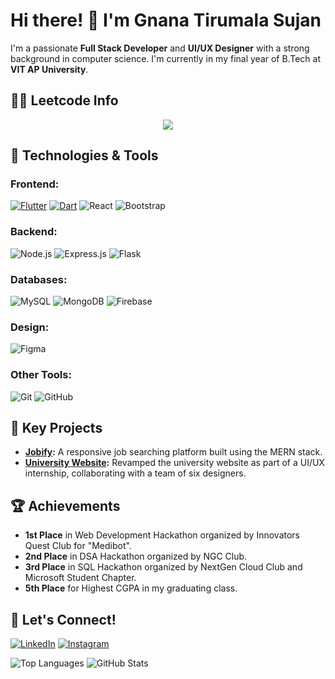 # Hi there! 👋 I'm Gnana Tirumala Sujan

<!-- ![Profile Views](https://komarev.com/ghpvc/?username=sujannani&style=flat-square) -->

I'm a passionate **Full Stack Developer** and **UI/UX Designer** with a strong background in computer science. I'm currently in my final year of B.Tech at **VIT AP University**.

## 👨‍💻 Leetcode Info

<p align="center">
  <img  align=top flex-grow=1 src="https://leetcard.jacoblin.cool/sujan_12_nani?theme=dark&font=Nunito&ext=heatmap" />  
</p>

## 🚀 Technologies & Tools

### **Frontend:**
[![Flutter](https://img.shields.io/badge/Flutter-02569B?style=for-the-badge&logo=flutter&logoColor=fff)](#)
[![Dart](https://img.shields.io/badge/Dart-%230175C2.svg?style=for-the-badge&logo=dart&logoColor=white)](#)
![React](https://img.shields.io/badge/React-20232A?style=for-the-badge&logo=react&logoColor=61DAFB)
![Bootstrap](https://img.shields.io/badge/Bootstrap-563D7C?style=for-the-badge&logo=bootstrap&logoColor=white)


### **Backend:**
![Node.js](https://img.shields.io/badge/Node.js-43853D?style=for-the-badge&logo=node-dot-js&logoColor=white)
![Express.js](https://img.shields.io/badge/Express.js-000000?style=for-the-badge&logo=express&logoColor=white)
![Flask](https://img.shields.io/badge/Flask-000000?style=for-the-badge&logo=flask&logoColor=white)

### **Databases:**
![MySQL](https://img.shields.io/badge/MySQL-4479A1?style=for-the-badge&logo=mysql&logoColor=white)
![MongoDB](https://img.shields.io/badge/MongoDB-4EA94B?style=for-the-badge&logo=mongodb&logoColor=white)
![Firebase](https://img.shields.io/badge/Firebase-FFCA28?style=for-the-badge&logo=firebase&logoColor=black)


### **Design:**
![Figma](https://img.shields.io/badge/Figma-F24E1E?style=for-the-badge&logo=figma&logoColor=white)

### **Other Tools:**
![Git](https://img.shields.io/badge/Git-F05032?style=for-the-badge&logo=git&logoColor=white)
![GitHub](https://img.shields.io/badge/GitHub-181717?style=for-the-badge&logo=github&logoColor=white)


## 🌟 Key Projects
- **[Jobify](https://github.com/sujannani/jobify):** A responsive job searching platform built using the MERN stack.
- **[University Website](https://vitap.ac.in):** Revamped the university website as part of a UI/UX internship, collaborating with a team of six designers.



## 🏆 Achievements

- **1st Place** in Web Development Hackathon organized by Innovators Quest Club for "Medibot".
- **2nd Place** in DSA Hackathon organized by NGC Club.
- **3rd Place** in SQL Hackathon organized by NextGen Cloud Club and Microsoft Student Chapter.
- **5th Place** for Highest CGPA in my graduating class.



## 🔗 Let's Connect!

[![LinkedIn](https://img.shields.io/badge/LinkedIn-0A66C2?style=for-the-badge&logo=linkedin&logoColor=white)](https://www.linkedin.com/in/sujan-kommalapati-aaa250227/)
[![Instagram](https://img.shields.io/badge/Instagram-%23E4405F.svg?style=for-the-badge&logo=Instagram&logoColor=white)](https://instagram.com/_sujan12_)


![Top Languages](https://github-readme-stats.vercel.app/api/top-langs/?username=sujannani&layout=compact&theme=radical)
![GitHub Stats](https://github-readme-stats.vercel.app/api?username=sujannani&show_icons=true&theme=radical)
